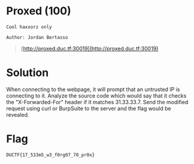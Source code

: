 # Proxed (100)

```
Cool haxxorz only

Author: Jordan Bertasso
```
>[http://proxed.duc.tf:30019](http://proxed.duc.tf:30019)

# Solution
When connecting to the webpage, it will prompt that an untrusted IP is connecting to it.
Analyze the source code which would say that it checks the "X-Forwarded-For" header if it matches 31.33.33.7.
Send the modified request using curl or BurpSuite to the server and the flag would be revealed.

# Flag
```
DUCTF{17_533m5_w3_f0rg07_70_pr0x}
```
